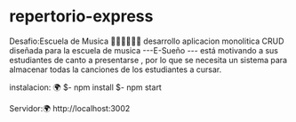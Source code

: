 # repertorio-express
Desafio:Escuela de Musica  🎵🎹🎵🧡🤎💜
desarrollo aplicacion monolitica CRUD diseñada  para la escuela de musica ---E-Sueño --- 
está motivando a sus estudiantes de canto a presentarse , por lo que se necesita un sistema
para almacenar todas la canciones de los estudiantes a cursar.

instalacion:  🌍
$- npm install
$- npm start 

Servidor:🌍
http://localhost:3002



